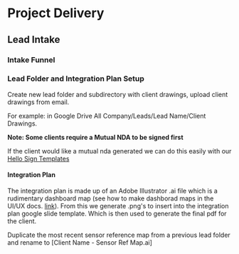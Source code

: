 # Project Delivery

## Lead Intake 

### Intake Funnel


### Lead Folder and Integration Plan Setup

Create new lead folder and subdirectory with client drawings, upload client drawings from email.

For example: in Google Drive All Company/Leads/Lead Name/Client Drawings. 

**Note: Some clients require a Mutual NDA to be signed first**

If the client would like a mutual nda generated we can do this easily with our [Hello Sign Templates](https://hellosign.com)

#### Integration Plan

The integration plan is made up of an Adobe Illustrator .ai file which is a rudimentary dashboard map (see how to make dashborad maps in the UI/UX docs. [link](http://docs.grownetics.co/Development/ux/)). From this we generate .png's to insert into the integration plan google slide template. Which is then used to generate the final pdf for the client.

Duplicate the most recent sensor reference map from a previous lead folder and rename to [Client Name - Sensor Ref Map.ai]






